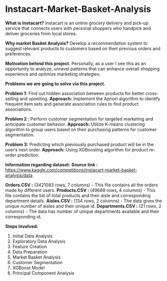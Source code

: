# Instacart-Market-Basket-Analysis

**What is Instacart?**
Instacart is an online grocery delivery and pick-up service that connects users with personal shoppers who handpick and deliver groceries from local stores.

**Why market Basket Analysis?**
Develop a recommendation system to suggest relevant products to customers based on their previous orders and preferences.

**Motivation behind this project.**
Personally, as a user I see this as an opportunity to analyze, unravel patterns that can enhance overall shopping experience and optimize marketing strategies.

**Problems we are going to solve via this project.**

**Problem 1:** Find out hidden association between products for better cross-selling and upselling. 
**Approach:** Implement the Apriori algorithm to identify frequent item sets and generate association rules to find product associations.

**Problem 2 :** Perform customer segmentation for targeted marketing and anticipate customer behavior.
**Approach:** Utilize K-means clustering algorithm to group users based on their purchasing patterns for customer segmentation.

**Problem 3:** Predicting which previously purchased product will be in the user’s next order. 
**Approach:** Using XGBoosting algorithm for product re-order prediction. 

**Information regarding dataset:**
**Source link :** https://www.kaggle.com/competitions/instacart-market-basket-analysis/data

**Orders.CSV :**  (3421083 rows, 7 columns) - This file contains all the orders made by different users.
**Products.CSV :**  (49688 rows, 4 columns) - This file contains the list of total products and their aisle and corresponding department details.
**Aisles.CSV :** (134 rows, 2 columns) - The data gives the unique number of aisles and their unique id.
**Departments.CSV :**  (21 rows, 2 columns) - The data has number of unique departments available and their corresponding id.

**Steps Involved:**
1. Initial Data Analysis
2. Exploratory Data Analysis
3. Feature Creation
4. Data Preparation
5. Market Basket Analysis
6. Customer Segmentation
7. XGBoost Model
8. Principal Component Analysis


 
